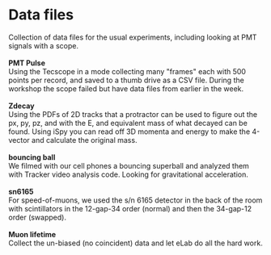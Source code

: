 # Data files

Collection of data files for the usual experiments, including looking at PMT signals with a scope.<br>
<br>
**PMT Pulse**<br>
Using the Tecscope in a mode collecting many "frames" each with 500 points per record, and saved to a thumb drive as a CSV file.  During the workshop the scope failed but have data files from earlier in the week.<br>
<br>
**Zdecay**<br>
Using the PDFs of 2D tracks that a protractor can be used to figure out the px, py, pz, and with the E, and equivalent mass of what decayed can be found.  Using iSpy you can read off 3D momenta and energy to make the 4-vector and calculate the original mass.<br>
<br>
**bouncing ball**<br>
We filmed with our cell phones a bouncing superball and analyzed them with Tracker video analysis code.  Looking for gravitational acceleration.<br>
<br>
**sn6165**<br>
For speed-of-muons, we used the s/n 6165 detector in the back of the room with scintillators in the 12-gap-34 order (normal) and then the 34-gap-12 order (swapped).<br>
<br>
**Muon lifetime**<br>
Collect the un-biased (no coincident) data and let eLab do all the hard work.<br>
<br>
